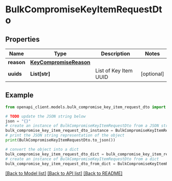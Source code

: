 # BulkCompromiseKeyItemRequestDto


## Properties

Name | Type | Description | Notes
------------ | ------------- | ------------- | -------------
**reason** | [**KeyCompromiseReason**](KeyCompromiseReason.md) |  | 
**uuids** | **List[str]** | List of Key Item UUID | [optional] 

## Example

```python
from openapi_client.models.bulk_compromise_key_item_request_dto import BulkCompromiseKeyItemRequestDto

# TODO update the JSON string below
json = "{}"
# create an instance of BulkCompromiseKeyItemRequestDto from a JSON string
bulk_compromise_key_item_request_dto_instance = BulkCompromiseKeyItemRequestDto.from_json(json)
# print the JSON string representation of the object
print(BulkCompromiseKeyItemRequestDto.to_json())

# convert the object into a dict
bulk_compromise_key_item_request_dto_dict = bulk_compromise_key_item_request_dto_instance.to_dict()
# create an instance of BulkCompromiseKeyItemRequestDto from a dict
bulk_compromise_key_item_request_dto_from_dict = BulkCompromiseKeyItemRequestDto.from_dict(bulk_compromise_key_item_request_dto_dict)
```
[[Back to Model list]](../README.md#documentation-for-models) [[Back to API list]](../README.md#documentation-for-api-endpoints) [[Back to README]](../README.md)


